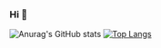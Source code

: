 ### Hi 👋


![Anurag's GitHub stats](https://github-readme-stats.vercel.app/api?username=Frank99CR&show_icons=true&theme=radical)
[![Top Langs](https://github-readme-stats.vercel.app/api/top-langs/?username=Frank99CR)](https://github.com/Frank99CR/github-readme-stats)



<!--
**Frank99CR/Frank99CR** is a ✨ _special_ ✨ repository because its `README.md` (this file) appears on your GitHub profile.

Here are some ideas to get you started:

- 🔭 I’m currently working on ...
- 🌱 I’m currently learning ...
- 👯 I’m looking to collaborate on ...
- 🤔 I’m looking for help with ...
- 💬 Ask me about ...
- 📫 How to reach me: ...
- 😄 Pronouns: ...
- ⚡ Fun fact: ...
-->

